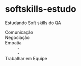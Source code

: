 # softskills-estudo
Estudando Soft skills do QA

<html>
<head>

</head>
<body>
<title>Soft Skills: </title>
<dl>
<dt>Comunicação</dt>
<dt>Negociação</dt>
<dt>Empatia</dt>
<dd> - </dd>
<dd> - </dd>

<dt> Trabalhar em Equipe</dt>

</dl>
</body>
</html>

